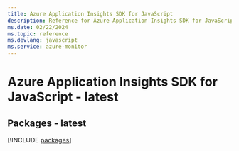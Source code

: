 ```yaml
---
title: Azure Application Insights SDK for JavaScript
description: Reference for Azure Application Insights SDK for JavaScript
ms.date: 02/22/2024
ms.topic: reference
ms.devlang: javascript
ms.service: azure-monitor
---
```

# Azure Application Insights SDK for JavaScript - latest
## Packages - latest
[!INCLUDE [packages](application-insights-index.md)]